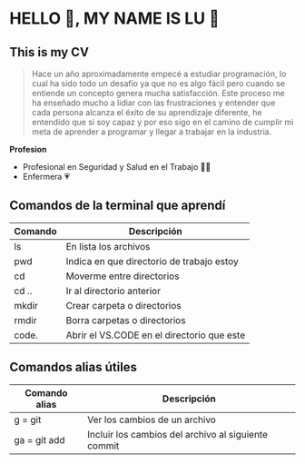 # HELLO 👋, MY NAME IS LU 🦄
## This is my CV 
>Hace un año aproximadamente empecé a estudiar programación, lo cual ha sido todo un desafío ya que no es algo fácil pero cuando se entiende un concepto genera mucha satisfacción. Este proceso me ha enseñado mucho a lidiar con las frustraciones y entender que cada persona alcanza el éxito de su aprendizaje diferente, he entendido que si soy capaz y por eso sigo en el camino de cumplir mi meta de aprender a programar y llegar a trabajar en la industria.

**Profesion**
* Profesional en Seguridad y Salud en el Trabajo 👩‍⚕️
* Enfermera 💗

## Comandos de la terminal que aprendí
| Comando | Descripción                                |
----------|--------------------------------------------|
| ls      | En lista los archivos                      |
| pwd     | Indica en que directorio de trabajo estoy  | 
| cd      | Moverme entre directorios                  |  
| cd ..   | Ir al directorio anterior                  |
| mkdir   | Crear carpeta  o directorios               | 
| rmdir   | Borra carpetas o directorios               |
| code.   | Abrir el VS.CODE en el directorio que este |

## Comandos alias útiles
| Comando alias | Descripción                                         |
----------------|-----------------------------------------------------|
| g = git       | Ver los cambios de un archivo                       |
| ga = git add  | Incluir los cambios del archivo al siguiente commit |
